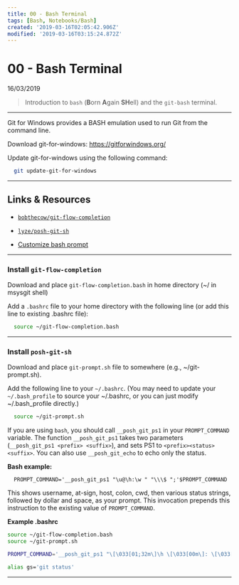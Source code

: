 ```yaml
---
title: 00 - Bash Terminal
tags: [Bash, Notebooks/Bash]
created: '2019-03-16T02:05:42.906Z'
modified: '2019-03-16T03:15:24.872Z'
---
```



# 00 - Bash Terminal

16/03/2019

> Introduction to `bash` (**B**orn **A**gain **SH**ell) and the `git-bash` terminal.

----

Git for Windows provides a BASH emulation used to run Git from the command line. 

Download git-for-windows: https://gitforwindows.org/

Update git-for-windows using the following command:

```bash
  git update-git-for-windows
```

----

## Links & Resources

* [`bobthecow/git-flow-completion`](https://github.com/bobthecow/git-flow-completion/wiki/Install-Bash-git-completion)

* [`lyze/posh-git-sh`](https://github.com/lyze/posh-git-sh)

* [Customize bash prompt](https://www.howtogeek.com/307701/how-to-customize-and-colorize-your-bash-prompt/)

----

### Install `git-flow-completion`

Download and place `git-flow-completion.bash` in home directory (~/ in msysgit shell)

Add a `.bashrc` file to your home directory with the following line (or add this line to existing .bashrc file):

```bash
  source ~/git-flow-completion.bash
```

----

### Install `posh-git-sh`

Download and place `git-prompt.sh` file to somewhere (e.g., ~/git-prompt.sh).

Add the following line to your `~/.bashrc`. (You may need to update your `~/.bash_profile` to source your ~/.bashrc, or you can just modify ~/.bash_profile directly.)

```bash
  source ~/git-prompt.sh
```

If you are using `bash`, you should call `__posh_git_ps1` in your `PROMPT_COMMAND` variable. The function `__posh_git_ps1` takes two parameters (`__posh_git_ps1 <prefix> <suffix>`), and sets PS1 to `<prefix><status><suffix>`. You can also use `__posh_git_echo` to echo only the status.

**Bash example:**
```
  PROMPT_COMMAND='__posh_git_ps1 "\u@\h:\w " "\\\$ ";'$PROMPT_COMMAND
```

This shows username, at-sign, host, colon, cwd, then various status strings, followed by dollar and space, as your prompt. This invocation prepends this instruction to the existing value of `PROMPT_COMMAND`.

**Example .bashrc**

```bash
source ~/git-flow-completion.bash
source ~/git-prompt.sh

PROMPT_COMMAND='__posh_git_ps1 "\[\033[01;32m\]\h \[\033[00m\]: \[\033[01;34m\]\w \[\033[00m\]: " "\n \[\033[00m\]$ ";'$PROMPT_COMMAND

alias gs='git status'
```


----






